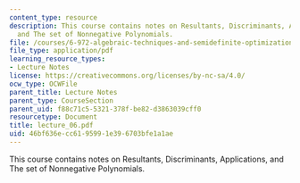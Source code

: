 ```yaml
---
content_type: resource
description: This course contains notes on Resultants, Discriminants, Applications,
  and The set of Nonnegative Polynomials.
file: /courses/6-972-algebraic-techniques-and-semidefinite-optimization-spring-2006/46bf636ecc6195991e396703bfe1a1ae_lecture_06.pdf
file_type: application/pdf
learning_resource_types:
- Lecture Notes
license: https://creativecommons.org/licenses/by-nc-sa/4.0/
ocw_type: OCWFile
parent_title: Lecture Notes
parent_type: CourseSection
parent_uid: f88c71c5-5321-378f-be82-d3863039cff0
resourcetype: Document
title: lecture_06.pdf
uid: 46bf636e-cc61-9599-1e39-6703bfe1a1ae
---
```

This course contains notes on Resultants, Discriminants, Applications, and The set of Nonnegative Polynomials.